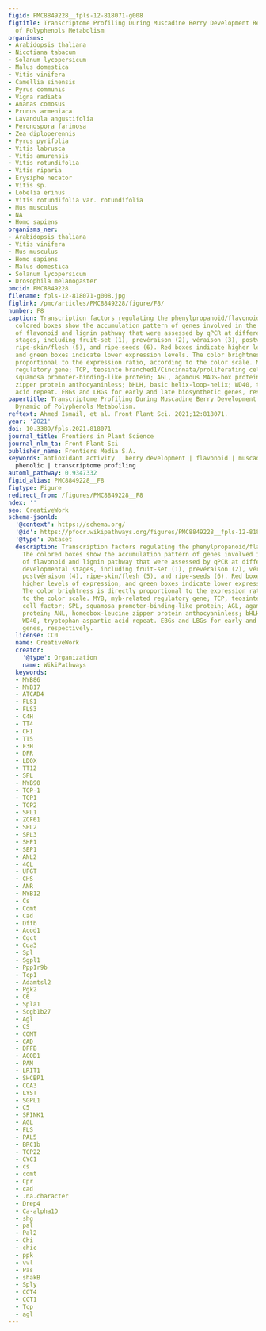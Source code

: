 ```yaml
---
figid: PMC8849228__fpls-12-818071-g008
figtitle: Transcriptome Profiling During Muscadine Berry Development Reveals the Dynamic
  of Polyphenols Metabolism
organisms:
- Arabidopsis thaliana
- Nicotiana tabacum
- Solanum lycopersicum
- Malus domestica
- Vitis vinifera
- Camellia sinensis
- Pyrus communis
- Vigna radiata
- Ananas comosus
- Prunus armeniaca
- Lavandula angustifolia
- Peronospora farinosa
- Zea diploperennis
- Pyrus pyrifolia
- Vitis labrusca
- Vitis amurensis
- Vitis rotundifolia
- Vitis riparia
- Erysiphe necator
- Vitis sp.
- Lobelia erinus
- Vitis rotundifolia var. rotundifolia
- Mus musculus
- NA
- Homo sapiens
organisms_ner:
- Arabidopsis thaliana
- Vitis vinifera
- Mus musculus
- Homo sapiens
- Malus domestica
- Solanum lycopersicum
- Drosophila melanogaster
pmcid: PMC8849228
filename: fpls-12-818071-g008.jpg
figlink: /pmc/articles/PMC8849228/figure/F8/
number: F8
caption: Transcription factors regulating the phenylpropanoid/flavonoid pathway. The
  colored boxes show the accumulation pattern of genes involved in the regulation
  of flavonoid and lignin pathway that were assessed by qPCR at different berry developmental
  stages, including fruit-set (1), prevéraison (2), véraison (3), postvéraison (4),
  ripe-skin/flesh (5), and ripe-seeds (6). Red boxes indicate higher levels of expression,
  and green boxes indicate lower expression levels. The color brightness is directly
  proportional to the expression ratio, according to the color scale. MYB, myb-related
  regulatory gene; TCP, teosinte branched1/Cincinnata/proliferating cell factor; SPL,
  squamosa promoter-binding-like protein; AGL, agamous MADS-box protein; ANL, homeobox-leucine
  zipper protein anthocyaninless; bHLH, basic helix-loop-helix; WD40, tryptophan-aspartic
  acid repeat. EBGs and LBGs for early and late biosynthetic genes, respectively.
papertitle: Transcriptome Profiling During Muscadine Berry Development Reveals the
  Dynamic of Polyphenols Metabolism.
reftext: Ahmed Ismail, et al. Front Plant Sci. 2021;12:818071.
year: '2021'
doi: 10.3389/fpls.2021.818071
journal_title: Frontiers in Plant Science
journal_nlm_ta: Front Plant Sci
publisher_name: Frontiers Media S.A.
keywords: antioxidant activity | berry development | flavonoid | muscadine grape |
  phenolic | transcriptome profiling
automl_pathway: 0.9347332
figid_alias: PMC8849228__F8
figtype: Figure
redirect_from: /figures/PMC8849228__F8
ndex: ''
seo: CreativeWork
schema-jsonld:
  '@context': https://schema.org/
  '@id': https://pfocr.wikipathways.org/figures/PMC8849228__fpls-12-818071-g008.html
  '@type': Dataset
  description: Transcription factors regulating the phenylpropanoid/flavonoid pathway.
    The colored boxes show the accumulation pattern of genes involved in the regulation
    of flavonoid and lignin pathway that were assessed by qPCR at different berry
    developmental stages, including fruit-set (1), prevéraison (2), véraison (3),
    postvéraison (4), ripe-skin/flesh (5), and ripe-seeds (6). Red boxes indicate
    higher levels of expression, and green boxes indicate lower expression levels.
    The color brightness is directly proportional to the expression ratio, according
    to the color scale. MYB, myb-related regulatory gene; TCP, teosinte branched1/Cincinnata/proliferating
    cell factor; SPL, squamosa promoter-binding-like protein; AGL, agamous MADS-box
    protein; ANL, homeobox-leucine zipper protein anthocyaninless; bHLH, basic helix-loop-helix;
    WD40, tryptophan-aspartic acid repeat. EBGs and LBGs for early and late biosynthetic
    genes, respectively.
  license: CC0
  name: CreativeWork
  creator:
    '@type': Organization
    name: WikiPathways
  keywords:
  - MYB86
  - MYB17
  - ATCAD4
  - FLS1
  - FLS3
  - C4H
  - TT4
  - CHI
  - TT5
  - F3H
  - DFR
  - LDOX
  - TT12
  - SPL
  - MYB90
  - TCP-1
  - TCP1
  - TCP2
  - SPL1
  - ZCF61
  - SPL2
  - SPL3
  - SHP1
  - SEP1
  - ANL2
  - 4CL
  - UFGT
  - CHS
  - ANR
  - MYB12
  - Cs
  - Comt
  - Cad
  - Dffb
  - Acod1
  - Cgct
  - Coa3
  - Spl
  - Sgpl1
  - Ppp1r9b
  - Tcp1
  - Adamtsl2
  - Pgk2
  - C6
  - Spla1
  - Scgb1b27
  - Agl
  - CS
  - COMT
  - CAD
  - DFFB
  - ACOD1
  - PAM
  - LRIT1
  - SHCBP1
  - COA3
  - LYST
  - SGPL1
  - C5
  - SPINK1
  - AGL
  - FLS
  - PAL5
  - BRC1b
  - TCP22
  - CYC1
  - cs
  - comt
  - Cpr
  - cad
  - .na.character
  - Drep4
  - Ca-alpha1D
  - shg
  - pal
  - Pal2
  - Chi
  - chic
  - ppk
  - vvl
  - Pas
  - shakB
  - Sply
  - CCT4
  - CCT1
  - Tcp
  - agl
---
```

